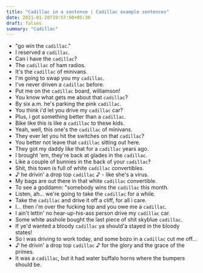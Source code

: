 ```yaml
---
title: "Cadillac in a sentence | Cadillac example sentences"
date: 2021-01-20T19:57:50+05:30
draft: falses
summary: "Cadillac"
---
```

- "go win the `cadillac`."
- I reserved a `cadillac`.
- Can i have the `cadillac`?
- The `cadillac` of ham radios.
- It's the `cadillac` of minivans.
- I'm going to swap you my `cadillac`.
- I've never driven a `cadillac` before.
- Put me on the `cadillac` board, williamson!
- You know what gets me about that `cadillac`?
- By six a.m. he's parking the pink `cadillac`.
- You think i'd let you drive my `cadillac` car?
- Plus, i got something better than a `cadillac`.
- Bike like this is like a `cadillac` to these kids.
- Yeah, well, this one's the `cadillac` of minivans.
- They ever let you hit the switches on that `cadillac`?
- You better not leave that `cadillac` sitting out here.
- They got my daddy like that for a `cadillac` years ago.
- I brought 'em, they're back at glades in the `cadillac`.
- Like a couple of bunnies in the back of your `cadillac`?
- Shit, this town is full of white `cadillac` convertibles.
- ♪ he drivin' a drop top `cadillac` ♪ - like she's a virus.
- My bags are out there in that white `cadillac` convertible.
- To see a goddamn: "somebody wins the `cadillac` this month.
- Listen, ah... we're going to take the `cadillac` for a while.
- Take the `cadillac` and drive it off a cliff, for all i care.
- I... then i'm over the fucking top and you owe me a `cadillac`.
- I ain't lettin' no hear-up-his-ass person drive my `cadillac` car.
- Some white asshole bought the last piece of shit skyblue `cadillac`.
- If ye'd wanted a bloody `cadillac` ya should'a stayed in the bloody states!
- So i was driving to work today, and some bozo in a `cadillac` cut me off...
- ♪ he drivin' a drop top `cadillac` ♪ for the glory and the grace of the primes.
- It was a `cadillac`, but it had water buffalo horns where the bumpers should be.
                 
